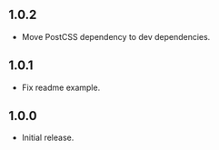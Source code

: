 ## 1.0.2
- Move PostCSS dependency to dev dependencies.

## 1.0.1
- Fix readme example.

## 1.0.0
- Initial release.
